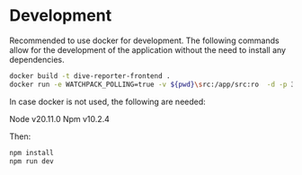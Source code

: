 # Development

Recommended to use docker for development. The following commands allow for the development of the application without the need to install any dependencies.

```sh
docker build -t dive-reporter-frontend .
docker run -e WATCHPACK_POLLING=true -v ${pwd}\src:/app/src:ro  -d -p 3000:3000 --name dive-reporter-frontend dive-reporter-frontend 
```

In case docker is not used, the following are needed:

Node v20.11.0
Npm v10.2.4

Then: 


```sh
npm install
npm run dev
```


